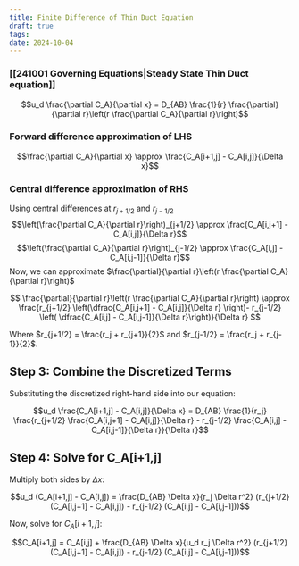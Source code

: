 ```yaml
---
title: Finite Difference of Thin Duct Equation
draft: true
tags: 
date: 2024-10-04
---
```


### [[241001 Governing Equations|Steady State Thin Duct equation]]

$$u_d \frac{\partial C_A}{\partial x} = D_{AB} \frac{1}{r} \frac{\partial}{\partial r}\left(r \frac{\partial C_A}{\partial r}\right)$$
### Forward difference approximation of LHS

$$\frac{\partial C_A}{\partial x} \approx \frac{C_A[i+1,j] - C_A[i,j]}{\Delta x}$$
### Central difference approximation of RHS 
Using central differences at $r_{j+1/2}$ and $r_{j-1/2}$
$$\left(\frac{\partial C_A}{\partial r}\right)_{j+1/2} \approx \frac{C_A[i,j+1] - C_A[i,j]}{\Delta r}$$ $$\left(\frac{\partial C_A}{\partial r}\right)_{j-1/2} \approx \frac{C_A[i,j] - C_A[i,j-1]}{\Delta r}$$
Now, we can approximate $\frac{\partial}{\partial r}\left(r \frac{\partial C_A}{\partial r}\right)$

$$
\frac{\partial}{\partial r}\left(r \frac{\partial C_A}{\partial r}\right) \approx \frac{r_{j+1/2} \left(\dfrac{C_A[i,j+1] - C_A[i,j]}{\Delta r} \right)- r_{j-1/2} \left( \dfrac{C_A[i,j] - C_A[i,j-1]}{\Delta r}\right)}{\Delta r}
$$


Where $r_{j+1/2} = \frac{r_j + r_{j+1}}{2}$ and $r_{j-1/2} = \frac{r_j + r_{j-1}}{2}$.

## Step 3: Combine the Discretized Terms

Substituting the discretized right-hand side into our equation:

$$u_d \frac{C_A[i+1,j] - C_A[i,j]}{\Delta x} = D_{AB} \frac{1}{r_j} \frac{r_{j+1/2} \frac{C_A[i,j+1] - C_A[i,j]}{\Delta r} - r_{j-1/2} \frac{C_A[i,j] - C_A[i,j-1]}{\Delta r}}{\Delta r}$$

## Step 4: Solve for C_A[i+1,j]

Multiply both sides by $\Delta x$:

$$u_d (C_A[i+1,j] - C_A[i,j]) = \frac{D_{AB} \Delta x}{r_j \Delta r^2} (r_{j+1/2} (C_A[i,j+1] - C_A[i,j]) - r_{j-1/2} (C_A[i,j] - C_A[i,j-1]))$$

Now, solve for $C_A[i+1,j]$:

$$C_A[i+1,j] = C_A[i,j] + \frac{D_{AB} \Delta x}{u_d r_j \Delta r^2} (r_{j+1/2} (C_A[i,j+1] - C_A[i,j]) - r_{j-1/2} (C_A[i,j] - C_A[i,j-1]))$$